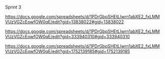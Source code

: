 Sprint 3

https://docs.google.com/spreadsheets/d/1PDrGbpSHEtLlwrn1abXE2_fxLMMVUzVGZcEowfOW0qE/edit?gid=13838022#gid=13838022

https://docs.google.com/spreadsheets/d/1PDrGbpSHEtLlwrn1abXE2_fxLMMVUzVGZcEowfOW0qE/edit?gid=333940310#gid=333940310

https://docs.google.com/spreadsheets/d/1PDrGbpSHEtLlwrn1abXE2_fxLMMVUzVGZcEowfOW0qE/edit?gid=1752139185#gid=1752139185

